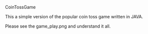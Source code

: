 CoinTossGame

This a simple version of the popular coin toss game written in JAVA. 

Please see the game_play.png and understand it all. 
